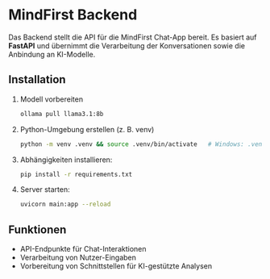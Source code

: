 # MindFirst Backend

Das Backend stellt die API für die MindFirst Chat-App bereit. Es basiert auf **FastAPI** und übernimmt die Verarbeitung der Konversationen sowie die Anbindung an KI-Modelle.

## Installation

1. Modell vorbereiten
   ```bash
   ollama pull llama3.1:8b
   ```
2. Python-Umgebung erstellen (z. B. venv)
   ```bash
   python -m venv .venv && source .venv/bin/activate   # Windows: .venv\Scripts\activate
   ```
3. Abhängigkeiten installieren:
   ```bash
   pip install -r requirements.txt
   ```
4. Server starten:
   ```bash
   uvicorn main:app --reload
   ```

## Funktionen

- API-Endpunkte für Chat-Interaktionen
- Verarbeitung von Nutzer-Eingaben
- Vorbereitung von Schnittstellen für KI-gestützte Analysen

